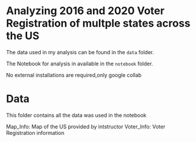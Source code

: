 # Analyzing 2016 and 2020 Voter Registration of multple states across the US   
The data used in my analysis can be found in the  `data` folder.

The Notebook for analysis in available in the `notebook` folder.

No external installations are required,only google collab

# Data
This folder contains all the data was used in the notebook

Map_Info: Map of the US provided by intstructor
Voter_Info: Voter Registration information
